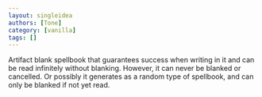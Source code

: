 ```yaml
---
layout: singleidea
authors: [Tone]
category: [vanilla]
tags: []
---
```

Artifact blank spellbook that guarantees success when writing in it and can be read infinitely without blanking. However, it can never be blanked or cancelled. Or possibly it generates as a random type of spellbook, and can only be blanked if not yet read.
